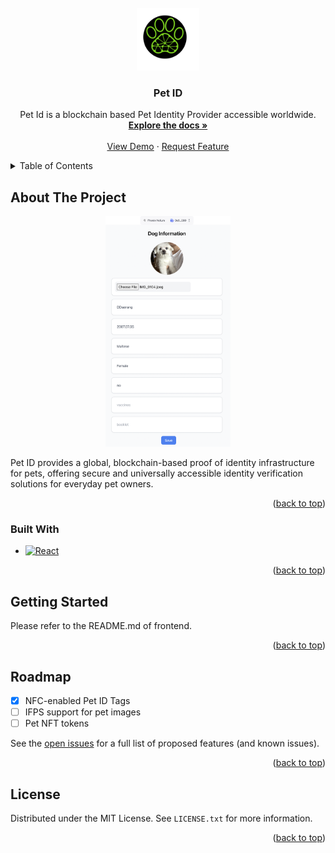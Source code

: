 <!-- PROJECT LOGO -->
<br />
<div align="center">
  <a href="https://github.com/Pet-ID-Vault/pet-id">
    <img src="statics/Pet_ID_LOGO.png" alt="Logo" width="100" height="100">
  </a>

  <h3 align="center">Pet ID</h3>

  <p align="center">
    Pet Id is a blockchain based Pet Identity Provider accessible worldwide.
    <br />
    <a href="https://github.com/Pet-ID-Vault/pet-id/documentation.pdf"><strong>Explore the docs »</strong></a>
    <br />
    <br />
    <a href="https://pet-id.eth.pm">View Demo</a>
    ·
    <a href="https://github.com/Pet-ID-Vault/pet-id/issues/new?labels=enhancement&template=feature-request---.md">Request Feature</a>
  </p>
</div>


<!-- TABLE OF CONTENTS -->
<details>
  <summary>Table of Contents</summary>
  <ol>
    <li>
      <a href="#about-the-project">About The Project</a>
      <ul>
        <li><a href="#built-with">Built With</a></li>
      </ul>
    </li>
    <li>
      <a href="#getting-started">Getting Started</a>
      <ul>
        <li><a href="#prerequisites">Prerequisites</a></li>
        <li><a href="#installation">Installation</a></li>
      </ul>
    </li>
    <li><a href="#roadmap">Roadmap</a></li>
    <li><a href="#contributing">Contributing</a></li>
    <li><a href="#license">License</a></li>
    <li><a href="#contact">Contact</a></li>
    <li><a href="#acknowledgments">Acknowledgments</a></li>
  </ol>
</details>



<!-- ABOUT THE PROJECT -->
## About The Project
<div align="center">
  <a href="https://pet-id.eth.pm">
    <img src="statics/screenshot.png" alt="Logo" width="200">
  </a>
</div>

Pet ID provides a global, blockchain-based proof of identity infrastructure for pets, 
offering secure and universally accessible identity verification solutions for everyday pet owners.

<p align="right">(<a href="#readme-top">back to top</a>)</p>


### Built With

* [![React][React.js]][React-url]

<p align="right">(<a href="#readme-top">back to top</a>)</p>


<!-- GETTING STARTED -->
## Getting Started

Please refer to the README.md of frontend.

<p align="right">(<a href="#readme-top">back to top</a>)</p>


<!-- ROADMAP -->
## Roadmap

- [x] NFC-enabled Pet ID Tags
- [ ] IFPS support for pet images
- [ ] Pet NFT tokens

See the [open issues](https://github.com/Pet-ID-Vault/pet-id/issues) for a full list of proposed features (and known issues).

<p align="right">(<a href="#readme-top">back to top</a>)</p>


<!-- LICENSE -->
## License

Distributed under the MIT License. See `LICENSE.txt` for more information.

<p align="right">(<a href="#readme-top">back to top</a>)</p>


<!-- MARKDOWN LINKS & IMAGES -->
<!-- https://www.markdownguide.org/basic-syntax/#reference-style-links -->
[product-screenshot]: statics/screenshot.png
[React.js]: https://img.shields.io/badge/React-20232A?style=for-the-badge&logo=react&logoColor=61DAFB
[React-url]: https://reactjs.org/